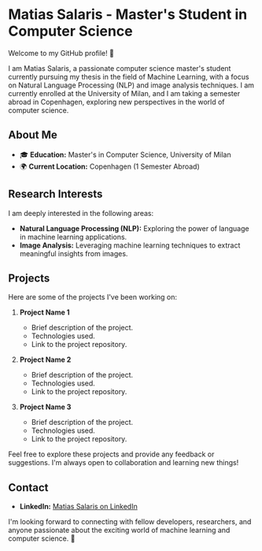 # Matias Salaris - Master's Student in Computer Science

Welcome to my GitHub profile! 👋

I am Matias Salaris, a passionate computer science master's student currently pursuing my thesis in the field of Machine Learning, with a focus on Natural Language Processing (NLP) and image analysis techniques. I am currently enrolled at the University of Milan, and I am taking a semester abroad in Copenhagen, exploring new perspectives in the world of computer science.

## About Me

- 🎓 **Education:** Master's in Computer Science, University of Milan
- 🌍 **Current Location:** Copenhagen (1 Semester Abroad)

## Research Interests

I am deeply interested in the following areas:

- **Natural Language Processing (NLP):** Exploring the power of language in machine learning applications.
- **Image Analysis:** Leveraging machine learning techniques to extract meaningful insights from images.

## Projects

Here are some of the projects I've been working on:

1. **Project Name 1**
   - Brief description of the project.
   - Technologies used.
   - Link to the project repository.

2. **Project Name 2**
   - Brief description of the project.
   - Technologies used.
   - Link to the project repository.

3. **Project Name 3**
   - Brief description of the project.
   - Technologies used.
   - Link to the project repository.

Feel free to explore these projects and provide any feedback or suggestions. I'm always open to collaboration and learning new things!

## Contact

- **LinkedIn:** [Matias Salaris on LinkedIn](www.linkedin.com/in/matias-salaris-62352815a)


I'm looking forward to connecting with fellow developers, researchers, and anyone passionate about the exciting world of machine learning and computer science. 🚀


